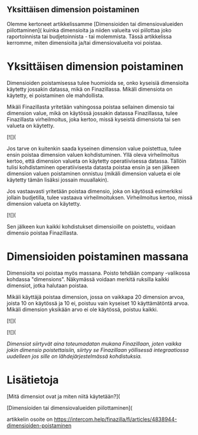 ## Yksittäisen dimension poistaminen

Olemme kertoneet artikkelissamme [Dimensioiden tai dimensiovalueiden piilottaminen]( kuinka dimensioita ja niiden valueita voi piilottaa joko raportoinnista tai budjetoinnista - tai molemmista. Tässä artikkelissa kerromme, miten dimensioita ja/tai dimensiovalueita voi poistaa.

# Yksittäisen dimension poistaminen

Dimensioiden poistamisessa tulee huomioida se, onko kyseisiä dimensioita käytetty jossakin datassa, mikä on Finazillassa. Mikäli dimensiota on käytetty, ei poistaminen ole mahdollista.

Mikäli Finazillasta yritetään vahingossa poistaa sellainen dimensio tai dimension value, mikä on käytössä jossakin datassa Finazillassa, tulee Finazillasta virheilmoitus, joka kertoo, missä kyseistä dimensiota tai sen valueta on käytetty.

[![](

Jos tarve on kuitenkin saada kyseinen dimension value poistettua, tulee ensin poistaa dimension valuen kohdistuminen. Yllä oleva virheilmoitus kertoo, että dimension valueta on käytetty operatiivisessa datassa. Tällöin tulisi kohdistaminen operatiivisesta datasta poistaa ensin ja sen jälkeen dimension valuen poistaminen onnistuu (mikäli dimension valueta ei ole käytetty tämän lisäksi jossain muuallakin).

Jos vastaavasti yritetään poistaa dimensio, joka on käytössä esimerkiksi jollain budjetilla, tulee vastaava virheilmoituksen. Virheilmoitus kertoo, missä dimension valueta on käytetty.

[![](

Sen jälkeen kun kaikki kohdistukset dimensioille on poistettu, voidaan dimensio poistaa Finazillasta.

# Dimensioiden poistaminen massana

Dimensioita voi poistaa myös massana. Poisto tehdään company -valikossa kohdassa "dimensions". Näkymässä voidaan merkitä ruksilla kaikki dimensiot, jotka halutaan poistaa.

Mikäli käyttäjä poistaa dimension, jossa on vaikkapa 20 dimension arvoa, joista 10 on käytössä ja 10 ei, poistuu vain kyseiset 10 käyttämätöntä arvoa. Mikäli dimension yksikään arvo ei ole käytössä, poistuu kaikki.

[![](

[![](

*Dimensiot siirtyvät aina toteumadatan mukana Finazillaan, joten vaikka jokin dimensio poistettaisiin, siirtyy se Finazillaan yöllisessä integraatiossa uudelleen jos sille on lähdejärjestelmässä kohdistuksia.* 

# Lisätietoja

[Mitä dimensiot ovat ja miten niitä käytetään?](

[Dimensioiden tai dimensiovalueiden piilottaminen](



artikkelin osoite on https://intercom.help/finazilla/fi/articles/4838944-dimensioiden-poistaminen

